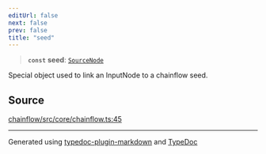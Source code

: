 ```yaml
---
editUrl: false
next: false
prev: false
title: "seed"
---
```


> **`const`** **seed**: [`SourceNode`](/api/core/sourcenode/interfaces/sourcenode/)

Special object used to link an InputNode to a chainflow seed.

## Source

[chainflow/src/core/chainflow.ts:45](https://github.com/edwinlzs/chainflow/blob/a27a974/src/core/chainflow.ts#L45)

***

Generated using [typedoc-plugin-markdown](https://www.npmjs.com/package/typedoc-plugin-markdown) and [TypeDoc](https://typedoc.org/)
